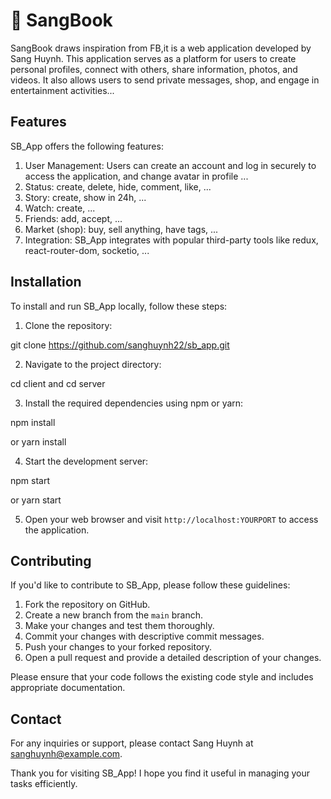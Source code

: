 # 📘 SangBook

SangBook draws inspiration from FB,it is a web application developed by Sang Huynh. This application serves as a platform for users to create personal profiles, connect with others, share information, photos, and videos. It also allows users to send private messages, shop, and engage in entertainment activities...

## Features

SB_App offers the following features:

1. User Management: Users can create an account and log in securely to access the application, and change avatar in profile ...
2. Status: create, delete, hide, comment, like, ...
3. Story: create, show in 24h, ...
4. Watch: create, ...
5. Friends: add, accept, ...
6. Market (shop): buy, sell anything, have tags, ...
7. Integration: SB_App integrates with popular third-party tools like redux, react-router-dom, socketio, ...

## Installation

To install and run SB_App locally, follow these steps:

1. Clone the repository:

git clone https://github.com/sanghuynh22/sb_app.git

2. Navigate to the project directory:

cd client and cd server

3. Install the required dependencies using npm or yarn:

npm install

or
yarn install

4. Start the development server:

npm start

or
yarn start

5. Open your web browser and visit `http://localhost:YOURPORT` to access the application.

## Contributing

If you'd like to contribute to SB_App, please follow these guidelines:

1. Fork the repository on GitHub.
2. Create a new branch from the `main` branch.
3. Make your changes and test them thoroughly.
4. Commit your changes with descriptive commit messages.
5. Push your changes to your forked repository.
6. Open a pull request and provide a detailed description of your changes.

Please ensure that your code follows the existing code style and includes appropriate documentation.

## Contact

For any inquiries or support, please contact Sang Huynh at [sanghuynh@example.com](mailto:shuynh201@gmail.com).

Thank you for visiting SB_App! I hope you find it useful in managing your tasks efficiently.
